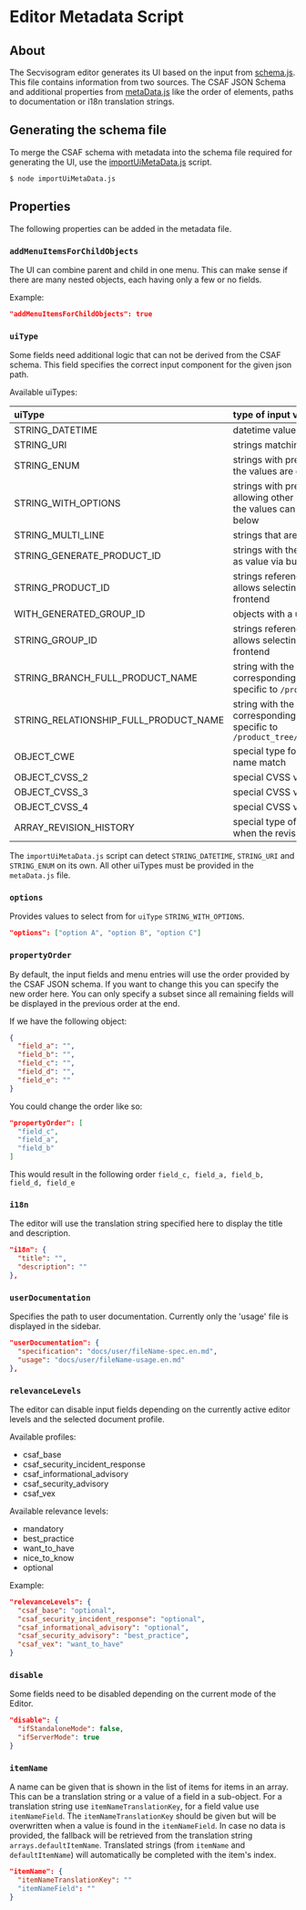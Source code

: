 # Editor Metadata Script

## About

The Secvisogram editor generates its UI based on the input from
[schema.js](../../lib/app/SecvisogramPage/View/FormEditor/schema.js).
This file contains information from two sources. The CSAF JSON Schema and
additional properties from [metaData.js](metaData.js) like the order of
elements, paths to documentation or i18n translation strings.

## Generating the schema file

To merge the CSAF schema with metadata into the schema file required
for generating the UI, use the [importUiMetaData.js](../importUiMetaData.js)
script.

```
$ node importUiMetaData.js
```

## Properties

The following properties can be added in the metadata file.

### `addMenuItemsForChildObjects`

The UI can combine parent and child in one menu. This can make sense if
there are many nested objects, each having only a few or no fields.

Example:

```json
"addMenuItemsForChildObjects": true
```

### `uiType`

Some fields need additional logic that can not be derived from the CSAF schema.
This field specifies the correct input component for the given json path.

Available uiTypes:

| uiType                                | type of input values                                                                                                                                |
| :------------------------------------ | :-------------------------------------------------------------------------------------------------------------------------------------------------- |
| STRING_DATETIME                       | datetime values                                                                                                                                     |
| STRING_URI                            | strings matching the URI pattern                                                                                                                    |
| STRING_ENUM                           | strings with predefined values to select from<br/> the values are defined in the schema file                                                        |
| STRING_WITH_OPTIONS                   | strings with predefined values to select from, still allowing other user input<br/> the values can be added via the `options` property, see below   |
| STRING_MULTI_LINE                     | strings that are potentially larger                                                                                                                 |
| STRING_GENERATE_PRODUCT_ID            | strings with the option to generate a unique product id as value via button                                                                         |
| STRING_PRODUCT_ID                     | strings referencing a product ID<br/> allows selecting from matching product IDs in the frontend                                                    |
| WITH_GENERATED_GROUP_ID               | objects with a unique `group_id` prefilled                                                                                                          |
| STRING_GROUP_ID                       | strings referencing a group ID<br/> allows selecting from matching group IDs in the frontend                                                        |
| STRING_BRANCH_FULL_PRODUCT_NAME       | string with the option to generate a name from the corresponding branch<br/> specific to `/product_tree(/branches)+/product/name`                   |
| STRING_RELATIONSHIP_FULL_PRODUCT_NAME | string with the option to generate a name from the corresponding relationship<br/> specific to `/product_tree/relationships/full_product_name/name` |
| OBJECT_CWE                            | special type for CWE objects ensuring that ID and name match                                                                                        |
| OBJECT_CVSS_2                         | special CVSS v2 object                                                                                                                              |
| OBJECT_CVSS_3                         | special CVSS v3.0 / v3.1 object                                                                                                                     |
| OBJECT_CVSS_4                         | special CVSS v4 object                                                                                                                              |
| ARRAY_REVISION_HISTORY                | special type of array, disabling some input values when the revision history is managed in the backend                                              |

The `importUiMetaData.js` script can detect `STRING_DATETIME`, `STRING_URI`
and `STRING_ENUM` on its own. All other uiTypes must be provided in the
`metaData.js` file.

### `options`

Provides values to select from for `uiType` `STRING_WITH_OPTIONS`.

```json
"options": ["option A", "option B", "option C"]
```

### `propertyOrder`

By default, the input fields and menu entries will use the order provided by
the CSAF JSON schema. If you want to change this you can specify the new
order here. You can only specify a subset since all remaining fields will be
displayed in the previous order at the end.

If we have the following object:

```json
{
  "field_a": "",
  "field_b": "",
  "field_c": "",
  "field_d": "",
  "field_e": ""
}
```

You could change the order like so:

```json
"propertyOrder": [
  "field_c",
  "field_a",
  "field_b"
]
```

This would result in the following order `field_c, field_a, field_b, field_d, field_e`

### `i18n`

The editor will use the translation string specified here to display the
title and description.

```json
"i18n": {
  "title": "",
  "description": ""
},
```

### `userDocumentation`

Specifies the path to user documentation. Currently only the 'usage' file is
displayed in the sidebar.

```json
"userDocumentation": {
  "specification": "docs/user/fileName-spec.en.md",
  "usage": "docs/user/fileName-usage.en.md"
},
```

### `relevanceLevels`

The editor can disable input fields depending on the currently active editor
levels and the selected document profile.

Available profiles:

- csaf_base
- csaf_security_incident_response
- csaf_informational_advisory
- csaf_security_advisory
- csaf_vex

Available relevance levels:

- mandatory
- best_practice
- want_to_have
- nice_to_know
- optional

Example:

```json
"relevanceLevels": {
  "csaf_base": "optional",
  "csaf_security_incident_response": "optional",
  "csaf_informational_advisory": "optional",
  "csaf_security_advisory": "best_practice",
  "csaf_vex": "want_to_have"
}
```

### `disable`

Some fields need to be disabled depending on the current mode of the Editor.

```json
"disable": {
  "ifStandaloneMode": false,
  "ifServerMode": true
}
```

### `itemName`

A name can be given that is shown in the list of items for items in an array.
This can be a translation string or a value of a field in a sub-object.
For a translation string use `itemNameTranslationKey`, for a field value use `itemNameField`.
The `itemNameTranslationKey` should be given but will be overwritten when a value is found in the `itemNameField`.
In case no data is provided, the fallback will be retrieved from the translation string `arrays.defaultItemName`.
Translated strings (from `itemName` and `defaultItemName`) will automatically be completed with the item's index.

```json
"itemName": {
  "itemNameTranslationKey": ""
  "itemNameField": ""
}
```
